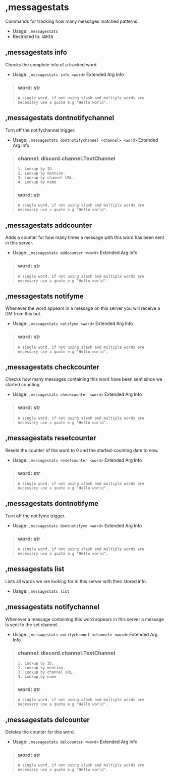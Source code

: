 # ,messagestats
Commands for tracking how many messages matched patterns.<br/>
 - Usage: `,messagestats`
 - Restricted to: `ADMIN`
## ,messagestats info
Checks the complete info of a tracked word.<br/>
 - Usage: `,messagestats info <word>`
Extended Arg Info
> ### word: str
> ```
> A single word, if not using slash and multiple words are necessary use a quote e.g "Hello world".
> ```
## ,messagestats dontnotifychannel
Turn off the notifychannel trigger.<br/>
 - Usage: `,messagestats dontnotifychannel <channel> <word>`
Extended Arg Info
> ### channel: discord.channel.TextChannel
> 
> 
>     1. Lookup by ID.
>     2. Lookup by mention.
>     3. Lookup by channel URL.
>     4. Lookup by name
> 
>     
> ### word: str
> ```
> A single word, if not using slash and multiple words are necessary use a quote e.g "Hello world".
> ```
## ,messagestats addcounter
Adds a counter for how many times a message with this word has been sent in this server.<br/>
 - Usage: `,messagestats addcounter <word>`
Extended Arg Info
> ### word: str
> ```
> A single word, if not using slash and multiple words are necessary use a quote e.g "Hello world".
> ```
## ,messagestats notifyme
Whenever the word appears in a message on this server you will receive a DM from this bot.<br/>
 - Usage: `,messagestats notifyme <word>`
Extended Arg Info
> ### word: str
> ```
> A single word, if not using slash and multiple words are necessary use a quote e.g "Hello world".
> ```
## ,messagestats checkcounter
Checks how many messages containing this word have been sent since we started counting.<br/>
 - Usage: `,messagestats checkcounter <word>`
Extended Arg Info
> ### word: str
> ```
> A single word, if not using slash and multiple words are necessary use a quote e.g "Hello world".
> ```
## ,messagestats resetcounter
Resets the counter of the word to 0 and the started-counting date to now.<br/>
 - Usage: `,messagestats resetcounter <word>`
Extended Arg Info
> ### word: str
> ```
> A single word, if not using slash and multiple words are necessary use a quote e.g "Hello world".
> ```
## ,messagestats dontnotifyme
Turn off the notifyme trigger.<br/>
 - Usage: `,messagestats dontnotifyme <word>`
Extended Arg Info
> ### word: str
> ```
> A single word, if not using slash and multiple words are necessary use a quote e.g "Hello world".
> ```
## ,messagestats list
Lists all words we are looking for in this server with their stored info.<br/>
 - Usage: `,messagestats list`
## ,messagestats notifychannel
Whenever a message containing this word appears in this server a message is sent to the set channel.<br/>
 - Usage: `,messagestats notifychannel <channel> <word>`
Extended Arg Info
> ### channel: discord.channel.TextChannel
> 
> 
>     1. Lookup by ID.
>     2. Lookup by mention.
>     3. Lookup by channel URL.
>     4. Lookup by name
> 
>     
> ### word: str
> ```
> A single word, if not using slash and multiple words are necessary use a quote e.g "Hello world".
> ```
## ,messagestats delcounter
Deletes the counter for this word.<br/>
 - Usage: `,messagestats delcounter <word>`
Extended Arg Info
> ### word: str
> ```
> A single word, if not using slash and multiple words are necessary use a quote e.g "Hello world".
> ```
